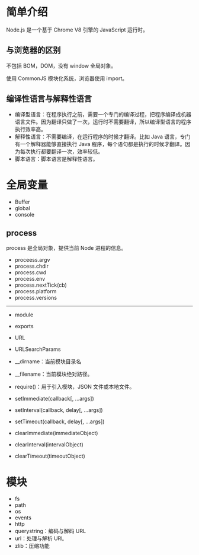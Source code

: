 # 简单介绍

Node.js 是一个基于 Chrome V8 引擎的 JavaScript 运行时。

## 与浏览器的区别

不包括 BOM，DOM，没有 window 全局对象。

使用 CommonJS 模块化系统，浏览器使用 import。

## 编译性语言与解释性语言

- 编译型语言：在程序执行之前，需要一个专门的编译过程，把程序编译成机器语言文件。因为翻译只做了一次，运行时不需要翻译，所以编译型语言的程序执行效率高。
- 解释性语言：不需要编译，在运行程序的时候才翻译。比如 Java 语言，专门有一个解释器能够直接执行 Java 程序，每个语句都是执行的时候才翻译。因为每次执行都要翻译一次，效率较低。
- 脚本语言：脚本语言是解释性语言。

# 全局变量

- Buffer
- global
- console

## process

process 是全局对象，提供当前 Node 进程的信息。

- proceess.argv
- process.chdir
- process.cwd
- process.env
- process.nextTick(cb)
- process.platform
- process.versions

---

- module

- exports
- URL
- URLSearchParams
- __dirname：当前模块目录名
- __filename：当前模块绝对路径。
- require()：用于引入模块，JSON 文件或本地文件。
- setImmediate(callback[, ...args])
- setInterval(callback, delay[, ...args])
- setTimeout(callback, delay[, ...args])
- clearImmediate(immediateObject)
- clearInterval(intervalObject)
- clearTimeout(timeoutObject)

# 模块

- fs
- path
- os
- events
- http
- querystring：编码与解码 URL
- url：处理与解析 URL
- zlib：压缩功能

